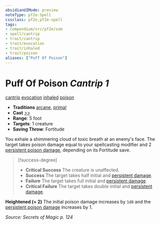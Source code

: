```yaml
---
obsidianUIMode: preview
noteType: pf2e-Spell
cssclass: pf2e,pf2e-spell
tags:
- compendium/src/pf2e/som
- spell/cantrip
- trait/cantrip
- trait/evocation
- trait/inhaled
- trait/poison
aliases: ["Puff Of Poison"]
---
```

# Puff Of Poison *Cantrip 1*   
[cantrip](rules/traits/cantrip.md "Cantrip Spell Trait")  [evocation](rules/traits/evocation.md "Evocation School Trait")  [inhaled](rules/traits/inhaled.md "Inhaled Item Trait")  [poison](rules/traits/poison.md "Poison Effect Trait")  

- **Traditions** [arcane](rules/traits/arcane.md "Arcane Tradition Trait"), [primal](rules/traits/primal.md "Primal Tradition Trait")
- **Cast** [>>](rules/core-rulebook/chapter-9-playing-the-game.md#Actions "Two-Action") 
- **Range**: 5 foot
- **Targets**: 1 creature
- **Saving Throw**: Fortitude

You exhale a shimmering cloud of toxic breath at an enemy's face. The target takes poison damage equal to your spellcasting modifier and 2 [persistent poison damage](rules/conditions.md#Persistent%20Damage), depending on its Fortitude save.

> [!success-degree] 
> - **Critical Success** The creature is unaffected.
> - **Success** The target takes half initial and [persistent damage](rules/conditions.md#Persistent%20Damage).
> - **Failure** The target takes full initial and [persistent damage](rules/conditions.md#Persistent%20Damage).
> - **Critical Failure** The target takes double initial and [persistent damage](rules/conditions.md#Persistent%20Damage).

**Heightened (+ 2)** The initial poison damage increases by `1d8` and the [persistent poison damage](rules/conditions.md#Persistent%20Damage) increases by 1.

*Source: Secrets of Magic p. 124*